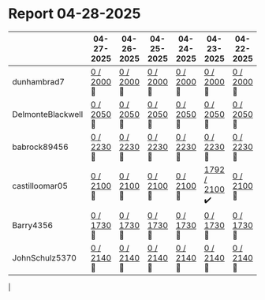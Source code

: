 # Report 04-28-2025
| | 04-27-2025 | 04-26-2025 | 04-25-2025 | 04-24-2025 | 04-23-2025 | 04-22-2025 | 04-21-2025 |
| --- | --- | --- | --- | --- | --- | --- | --- |
| dunhambrad7 | [0 / 2000](https://www.myfitnesspal.com/food/diary/dunhambrad7?date=2025-04-27) :no_entry_sign: | [0 / 2000](https://www.myfitnesspal.com/food/diary/dunhambrad7?date=2025-04-26) :no_entry_sign: | [0 / 2000](https://www.myfitnesspal.com/food/diary/dunhambrad7?date=2025-04-25) :no_entry_sign: | [0 / 2000](https://www.myfitnesspal.com/food/diary/dunhambrad7?date=2025-04-24) :no_entry_sign: | [0 / 2000](https://www.myfitnesspal.com/food/diary/dunhambrad7?date=2025-04-23) :no_entry_sign: | [0 / 2000](https://www.myfitnesspal.com/food/diary/dunhambrad7?date=2025-04-22) :no_entry_sign: | [0 / 2000](https://www.myfitnesspal.com/food/diary/dunhambrad7?date=2025-04-21) :no_entry_sign: |
| DelmonteBlackwell | [0 / 2050](https://www.myfitnesspal.com/food/diary/DelmonteBlackwell?date=2025-04-27) :no_entry_sign: | [0 / 2050](https://www.myfitnesspal.com/food/diary/DelmonteBlackwell?date=2025-04-26) :no_entry_sign: | [0 / 2050](https://www.myfitnesspal.com/food/diary/DelmonteBlackwell?date=2025-04-25) :no_entry_sign: | [0 / 2050](https://www.myfitnesspal.com/food/diary/DelmonteBlackwell?date=2025-04-24) :no_entry_sign: | [0 / 2050](https://www.myfitnesspal.com/food/diary/DelmonteBlackwell?date=2025-04-23) :no_entry_sign: | [0 / 2050](https://www.myfitnesspal.com/food/diary/DelmonteBlackwell?date=2025-04-22) :no_entry_sign: | [0 / 2050](https://www.myfitnesspal.com/food/diary/DelmonteBlackwell?date=2025-04-21) :no_entry_sign: |
| babrock89456 | [0 / 2230](https://www.myfitnesspal.com/food/diary/babrock89456?date=2025-04-27) :no_entry_sign: | [0 / 2230](https://www.myfitnesspal.com/food/diary/babrock89456?date=2025-04-26) :no_entry_sign: | [0 / 2230](https://www.myfitnesspal.com/food/diary/babrock89456?date=2025-04-25) :no_entry_sign: | [0 / 2230](https://www.myfitnesspal.com/food/diary/babrock89456?date=2025-04-24) :no_entry_sign: | [0 / 2230](https://www.myfitnesspal.com/food/diary/babrock89456?date=2025-04-23) :no_entry_sign: | [0 / 2230](https://www.myfitnesspal.com/food/diary/babrock89456?date=2025-04-22) :no_entry_sign: | [0 / 2230](https://www.myfitnesspal.com/food/diary/babrock89456?date=2025-04-21) :no_entry_sign: |
| castilloomar05 | [0 / 2100](https://www.myfitnesspal.com/food/diary/castilloomar05?date=2025-04-27) :no_entry_sign: | [0 / 2100](https://www.myfitnesspal.com/food/diary/castilloomar05?date=2025-04-26) :no_entry_sign: | [0 / 2100](https://www.myfitnesspal.com/food/diary/castilloomar05?date=2025-04-25) :no_entry_sign: | [0 / 2100](https://www.myfitnesspal.com/food/diary/castilloomar05?date=2025-04-24) :no_entry_sign: | [1792 / 2100](https://www.myfitnesspal.com/food/diary/castilloomar05?date=2025-04-23) :heavy_check_mark: | [0 / 2100](https://www.myfitnesspal.com/food/diary/castilloomar05?date=2025-04-22) :no_entry_sign: | [0 / 2100](https://www.myfitnesspal.com/food/diary/castilloomar05?date=2025-04-21) :no_entry_sign: |
| Barry4356 | [0 / 1730](https://www.myfitnesspal.com/food/diary/Barry4356?date=2025-04-27) :no_entry_sign: | [0 / 1730](https://www.myfitnesspal.com/food/diary/Barry4356?date=2025-04-26) :no_entry_sign: | [0 / 1730](https://www.myfitnesspal.com/food/diary/Barry4356?date=2025-04-25) :no_entry_sign: | [0 / 1730](https://www.myfitnesspal.com/food/diary/Barry4356?date=2025-04-24) :no_entry_sign: | [0 / 1730](https://www.myfitnesspal.com/food/diary/Barry4356?date=2025-04-23) :no_entry_sign: | [0 / 1730](https://www.myfitnesspal.com/food/diary/Barry4356?date=2025-04-22) :no_entry_sign: | [0 / 1730](https://www.myfitnesspal.com/food/diary/Barry4356?date=2025-04-21) :no_entry_sign: |
| JohnSchulz5370 | [0 / 2140](https://www.myfitnesspal.com/food/diary/JohnSchulz5370?date=2025-04-27) :no_entry_sign: | [0 / 2140](https://www.myfitnesspal.com/food/diary/JohnSchulz5370?date=2025-04-26) :no_entry_sign: | [0 / 2140](https://www.myfitnesspal.com/food/diary/JohnSchulz5370?date=2025-04-25) :no_entry_sign: | [0 / 2140](https://www.myfitnesspal.com/food/diary/JohnSchulz5370?date=2025-04-24) :no_entry_sign: | [0 / 2140](https://www.myfitnesspal.com/food/diary/JohnSchulz5370?date=2025-04-23) :no_entry_sign: | [0 / 2140](https://www.myfitnesspal.com/food/diary/JohnSchulz5370?date=2025-04-22) :no_entry_sign: | [0 / 2140](https://www.myfitnesspal.com/food/diary/JohnSchulz5370?date=2025-04-21) :no_entry_sign: |
|